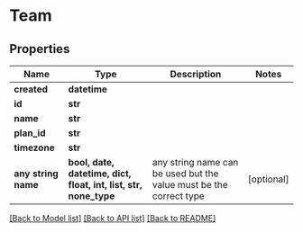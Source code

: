 # Team


## Properties
Name | Type | Description | Notes
------------ | ------------- | ------------- | -------------
**created** | **datetime** |  | 
**id** | **str** |  | 
**name** | **str** |  | 
**plan_id** | **str** |  | 
**timezone** | **str** |  | 
**any string name** | **bool, date, datetime, dict, float, int, list, str, none_type** | any string name can be used but the value must be the correct type | [optional]

[[Back to Model list]](../README.md#documentation-for-models) [[Back to API list]](../README.md#documentation-for-api-endpoints) [[Back to README]](../README.md)


